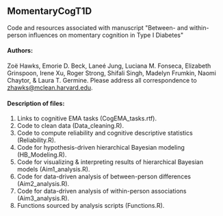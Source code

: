 ## MomentaryCogT1D
Code and resources associated with manuscript "Between- and within-person influences on momentary cognition in Type I Diabetes" 

#### Authors:  

Zoë Hawks, Emorie D. Beck, Laneé Jung, Luciana M. Fonseca, Elizabeth Grinspoon, Irene Xu, Roger Strong, Shifali Singh, Madelyn Frumkin, Naomi Chaytor, & Laura T. Germine. Please address all correspondence to zhawks@mclean.harvard.edu.

#### Description of files:

1. Links to cognitive EMA tasks (CogEMA_tasks.rtf).  
2. Code to clean data (Data_cleaning.R).  
3. Code to compute reliability and cognitive descriptive statistics (Reliability.R).  
4. Code for hypothesis-driven hierarchical Bayesian modeling (HB_Modeling.R).  
5. Code for visualizing & interpreting results of hierarchical Bayesian models (Aim1_analysis.R).
6. Code for data-driven analysis of between-person differences (Aim2_analysis.R).
7. Code for data-driven analysis of within-person associations (Aim3_analysis.R). 
8. Functions sourced by analysis scripts (Functions.R).  



